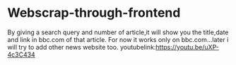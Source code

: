 # Webscrap-through-frontend
By giving a search query and number of article,it will show you the title,date and link in bbc.com of that article.
For now it works only on bbc.com...later i will try to add other news website too.
youtubelink:https://youtu.be/uXP-4c3C434
